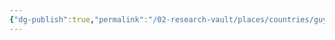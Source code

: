 ```yaml
---
{"dg-publish":true,"permalink":"/02-research-vault/places/countries/guyana/","updated":"2025-08-27T09:16:45.246-04:00"}
---
```


